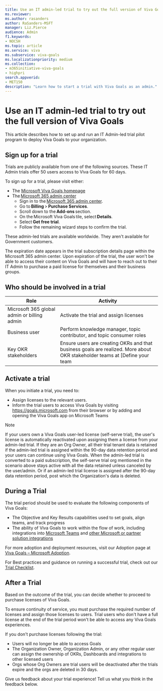 ```yaml
---
title: Use an IT admin-led trial to try out the full version of Viva Goals
ms.reviewer: 
ms.author: rasanders
author: RaSanders-MSFT
manager: Liz.Pierce
audience: Admin
f1.keywords:
- NOCSH
ms.topic: article
ms.service: viva
ms.subservice: viva-goals
ms.localizationpriority: medium
ms.collection:  
- m365initiative-viva-goals
- highpri  
search.appverid:
- MET150
description: "Learn how to start a trial with Viva Goals as an admin."
---
```


# Use an IT admin-led trial to try out the full version of Viva Goals

This article describes how to set up and run an IT Admin-led trial pilot program to deploy Viva Goals to your organization.  

## Sign up for a trial

Trials are publicly available from one of the following sources. These IT Admin trials offer 50 users access to Viva Goals for 60 days. 

To sign up for a trial, please visit either: 

- The [Microsoft Viva Goals homepage](https://www.microsoft.com/en-us/microsoft-viva/goals)
- The [Microsoft 365 admin center ](https://admin.microsoft.com/)
    - Sign in to the [Microsoft 365 admin center](https://admin.microsoft.com/). 
    - Go to **Billing** > **Purchase Services**. 
    - Scroll down to the **Add-ons** section. 
    - On the Microsoft Viva Goals tile, select **Details**. 
    - Select **Get free trial**. 
    - Follow the remaining wizard steps to confirm the trial. 

These admin-led trials are available worldwide. They aren't available for Government customers.  

The expiration date appears in the trial subscription details page within the Microsoft 365 admin center. Upon expiration of the trial, the user won't be able to access their content on Viva Goals and will have to reach out to their IT Admin to purchase a paid license for themselves and their business groups. 

## Who should be involved in a trial

|Role  |Activity  |
|---------|---------|
|Microsoft 365 global admin or billing admin      |Activate the trial and assign licenses          |
|Business user      |Perform knowledge manager, topic contributor, and topic consumer roles          |
|Key OKR stakeholders      |Ensure users are creating OKRs and that business goals are realized. More about OKR stakeholder teams at [Define your team | Microsoft Learn](define-your-team.md)         |

## Activate a trial

When you initiate a trial, you need to: 

- Assign licenses to the relevant users. 
- Inform the trial users to access Viva Goals by visiting https://goals.microsoft.com from their browser or by adding and opening the Viva Goals app on Microsoft Teams

> [!NOTE]
> If your users own a Viva Goals user-led license (self-serve trial), the user's license is automatically reactivated upon assigning them a license from your admin-led trial. If they are an Org Owner, all their trial tenant data is retained if the admin-led trial is assigned within the 90-day data retention period and your users can continue using Viva Goals. When the admin-led trial is converted to a paid subscription, the self-serve trial org mentioned in the scenario above stays active with all the data retained unless canceled by the user/admin. Or if an admin-led trial license is assigned after the 90-day data retention period, post which the Organization's data is deleted.

## During a Trial

The trial period should be used to evaluate the following components of Viva Goals: 

- The Objective and Key Results capabilities used to set goals, align teams, and track progress  
- The ability of Viva Goals to work within the flow of work, including integrations into [Microsoft Teams](ms-teams-integration.md) and [other Microsoft or partner solution integrations](integrations-overview.md)

For more adoption and deployment resources, visit our Adoption page at [Viva Goals – Microsoft Adoption](https://adoption.microsoft.com/en-us/viva/goals/).  

For Best practices and guidance on running a successful trial, check out our [Trial Checklist](trials-checklist.md).

## After a Trial

Based on the outcome of the trial, you can decide whether to proceed to purchase licenses of Viva Goals. 

To ensure continuity of service, you must purchase the required number of licenses and assign those licenses to users. Trial users who don't have a full license at the end of the trial period won't be able to access any Viva Goals experiences. 

If you don't purchase licenses following the trial: 

- Users will no longer be able to access Goals  
- The Organization Owner, Organization Admin, or any other regular user can assign the ownership of OKRs, Dashboards and integrations to other licensed users 
- Orgs whose Org Owners are trial users will be deactivated after the trials expire and the orgs are deleted in 30 days. 

Give us feedback about your trial experience! Tell us what you think in the feedback below.